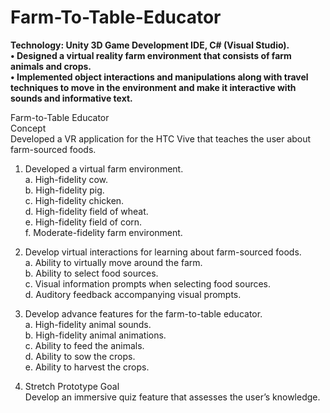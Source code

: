 # Farm-To-Table-Educator
**Technology: Unity 3D Game Development IDE, C# (Visual Studio).<br>
•	Designed a virtual reality farm environment that consists of farm animals and crops. <br>
•	Implemented object interactions and manipulations along with travel techniques to move in the environment and make it interactive with sounds and informative text.<br>**

Farm-to-Table Educator <br>
Concept<br>
Developed a VR application for the HTC Vive that teaches the user about farm-sourced foods.<br>
1. Developed a virtual farm environment.<br>
  a. High-fidelity cow.<br>
  b. High-fidelity pig.<br>
  c. High-fidelity chicken.<br>
  d. High-fidelity field of wheat.<br>
  e. High-fidelity field of corn.<br>
  f. Moderate-fidelity farm environment.<br>

2. Develop virtual interactions for learning about farm-sourced foods.<br>
  a. Ability to virtually move around the farm.<br>
  b. Ability to select food sources.<br>
  c. Visual information prompts when selecting food sources.<br>
  d. Auditory feedback accompanying visual prompts.<br>

3. Develop advance features for the farm-to-table educator.<br>
  a. High-fidelity animal sounds.<br>
  b. High-fidelity animal animations.<br>
  c. Ability to feed the animals.<br>
  d. Ability to sow the crops.<br>
  e. Ability to harvest the crops.<br>

4. Stretch Prototype Goal<br>
  Develop an immersive quiz feature that assesses the user’s knowledge.<br>
